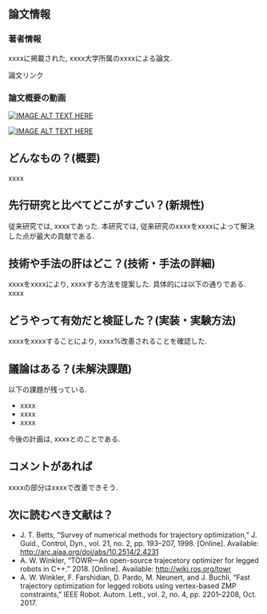 論文情報
------------------

### 著者情報

xxxxに掲載された, xxxx大学所属のxxxxによる論文.

論文リンク

### 論文概要の動画

[![IMAGE ALT TEXT HERE](http://img.youtube.com/vi/FQCqeJlneAc/0.jpg)](http://www.youtube.com/watch?v=FQCqeJlneAc)

  [![IMAGE ALT TEXT HERE](http://img.youtube.com/vi/YOUTUBE_VIDEO_ID_HERE/0.jpg)](http://www.youtube.com/watch?v=YOUTUBE_VIDEO_ID_HERE)

どんなもの？(概要)
------------------
xxxx

先行研究と比べてどこがすごい？(新規性)
------------------
従来研究では, xxxxであった.
本研究では, 従来研究のxxxxをxxxxによって解決した点が最大の貢献である.

技術や手法の肝はどこ？(技術・手法の詳細)
------------------
xxxxをxxxxにより, xxxxする方法を提案した.
具体的には以下の通りである.
xxxx

どうやって有効だと検証した？(実装・実験方法)
------------------
xxxxをxxxxすることにより, xxxx%改善されることを確認した.

議論はある？(未解決課題)
------------------
以下の課題が残っている.  
- xxxx
- xxxx
- xxxx

今後の計画は, xxxxとのことである.

コメントがあれば
------------------
xxxxの部分はxxxxで改善できそう.  

次に読むべき文献は？
------------------

- J. T. Betts, “Survey of numerical methods for trajectory optimization,” J. Guid., Control, Dyn., vol. 21, no. 2, pp. 193–207, 1998. [Online]. Available: http://arc.aiaa.org/doi/abs/10.2514/2.4231
- A. W. Winkler, “TOWR—An open-source trajecetory optimizer for legged robots in C++.” 2018. [Online]. Available: http://wiki.ros.org/towr
- A. W. Winkler, F. Farshidian, D. Pardo, M. Neunert, and J. Buchli, “Fast trajectory optimization for legged robots using vertex-based ZMP constraints,” IEEE Robot. Autom. Lett., vol. 2, no. 4, pp. 2201–2208, Oct. 2017.

